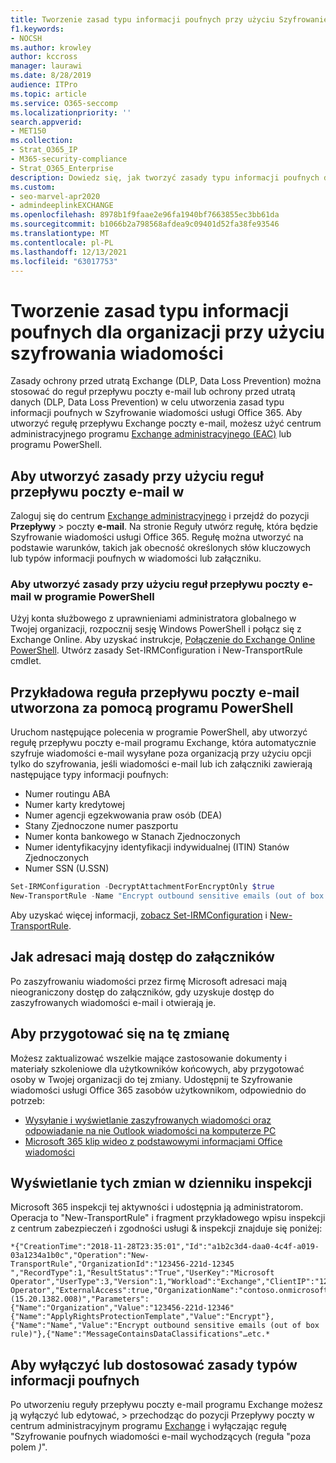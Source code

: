 ```yaml
---
title: Tworzenie zasad typu informacji poufnych przy użyciu Szyfrowanie wiadomości usługi Office 365
f1.keywords:
- NOCSH
ms.author: krowley
author: kccross
manager: laurawi
ms.date: 8/28/2019
audience: ITPro
ms.topic: article
ms.service: O365-seccomp
ms.localizationpriority: ''
search.appverid:
- MET150
ms.collection:
- Strat_O365_IP
- M365-security-compliance
- Strat_O365_Enterprise
description: Dowiedz się, jak tworzyć zasady typu informacji poufnych dla organizacji przy użyciu Szyfrowanie wiadomości usługi Office 365.
ms.custom:
- seo-marvel-apr2020
- admindeeplinkEXCHANGE
ms.openlocfilehash: 8978b1f9faae2e96fa1940bf7663855ec3bb61da
ms.sourcegitcommit: b1066b2a798568afdea9c09401d52fa38fe93546
ms.translationtype: MT
ms.contentlocale: pl-PL
ms.lasthandoff: 12/13/2021
ms.locfileid: "63017753"
---
```

# <a name="create-a-sensitive-information-type-policy-for-your-organization-using-message-encryption"></a>Tworzenie zasad typu informacji poufnych dla organizacji przy użyciu szyfrowania wiadomości

Zasady ochrony przed utratą Exchange (DLP, Data Loss Prevention) można stosować do reguł przepływu poczty e-mail lub ochrony przed utratą danych (DLP, Data Loss Prevention) w celu utworzenia zasad typu informacji poufnych w Szyfrowanie wiadomości usługi Office 365. Aby utworzyć regułę przepływu Exchange poczty e-mail, możesz użyć centrum administracyjnego programu <a href="https://go.microsoft.com/fwlink/p/?linkid=2059104" target="_blank">Exchange administracyjnego (EAC)</a> lub programu PowerShell.

## <a name="to-create-the-policy-by-using-mail-flow-rules-in-the-eac"></a>Aby utworzyć zasady przy użyciu reguł przepływu poczty e-mail w

Zaloguj się do centrum <a href="https://go.microsoft.com/fwlink/p/?linkid=2059104" target="_blank">Exchange administracyjnego</a> i przejdź do pozycji **Przepływy** >  poczty **e-mail**. Na stronie Reguły utwórz regułę, która będzie Szyfrowanie wiadomości usługi Office 365. Regułę można utworzyć na podstawie warunków, takich jak obecność określonych słów kluczowych lub typów informacji poufnych w wiadomości lub załączniku.

### <a name="to-create-the-policy-by-using-mail-flow-rules-in-powershell"></a>Aby utworzyć zasady przy użyciu reguł przepływu poczty e-mail w programie PowerShell

Użyj konta służbowego z uprawnieniami administratora globalnego w Twojej organizacji, rozpocznij sesję Windows PowerShell i połącz się z Exchange Online. Aby uzyskać instrukcje, [Połączenie do Exchange Online PowerShell](/powershell/exchange/connect-to-exchange-online-powershell). Utwórz zasady Set-IRMConfiguration i New-TransportRule cmdlet.

## <a name="example-mail-flow-rule-created-with-powershell"></a>Przykładowa reguła przepływu poczty e-mail utworzona za pomocą programu PowerShell

Uruchom następujące polecenia w programie PowerShell, aby utworzyć regułę przepływu poczty e-mail programu Exchange, która automatycznie szyfruje wiadomości e-mail wysyłane poza organizacją przy użyciu opcji tylko do szyfrowania, jeśli wiadomości e-mail lub ich załączniki zawierają następujące typy informacji poufnych:

- Numer routingu ABA
- Numer karty kredytowej
- Numer agencji egzekwowania praw osób (DEA)
- Stany Zjednoczone numer paszportu
- Numer konta bankowego w Stanach Zjednoczonych
- Numer identyfikacyjny identyfikacji indywidualnej (ITIN) Stanów Zjednoczonych
- Numer SSN (U.SSN)

```powershell
Set-IRMConfiguration -DecryptAttachmentForEncryptOnly $true
New-TransportRule -Name "Encrypt outbound sensitive emails (out of box rule)" -SentToScope  NotInOrganization  -ApplyRightsProtectionTemplate "Encrypt" -MessageContainsDataClassifications @(@{Name="ABA Routing Number"; minCount="1"},@{Name="Credit Card Number"; minCount="1"},@{Name="Drug Enforcement Agency (DEA) Number"; minCount="1"},@{Name="U.S. / U.K. Passport Number"; minCount="1"},@{Name="U.S. Bank Account Number"; minCount="1"},@{Name="U.S. Individual Taxpayer Identification Number (ITIN)"; minCount="1"},@{Name="U.S. Social Security Number (SSN)"; minCount="1"}) -SenderNotificationType "NotifyOnly"
```

Aby uzyskać więcej informacji, [zobacz Set-IRMConfiguration](/powershell/module/exchange/set-irmconfiguration) i [New-TransportRule](/powershell/module/exchange/new-transportrule).

## <a name="how-recipients-access-attachments"></a>Jak adresaci mają dostęp do załączników

Po zaszyfrowaniu wiadomości przez firmę Microsoft adresaci mają nieograniczony dostęp do załączników, gdy uzyskuje dostęp do zaszyfrowanych wiadomości e-mail i otwierają je.

## <a name="to-prepare-for-this-change"></a>Aby przygotować się na tę zmianę

Możesz zaktualizować wszelkie mające zastosowanie dokumenty i materiały szkoleniowe dla użytkowników końcowych, aby przygotować osoby w Twojej organizacji do tej zmiany. Udostępnij te Szyfrowanie wiadomości usługi Office 365 zasobów użytkownikom, odpowiednio do potrzeb:

- [Wysyłanie i wyświetlanie zaszyfrowanych wiadomości oraz odpowiadanie na nie Outlook wiadomości na komputerze PC](https://support.microsoft.com/en-us/office/send-view-and-reply-to-encrypted-messages-in-outlook-for-pc-eaa43495-9bbb-4fca-922a-df90dee51980)
- [Microsoft 365 klip wideo z podstawowymi informacjami Office wiadomości](https://youtu.be/CQR0cG_iEUc)

## <a name="view-these-changes-in-the-audit-log"></a>Wyświetlanie tych zmian w dzienniku inspekcji

Microsoft 365 inspekcji tej aktywności i udostępnia ją administratorom. Operacja to "New-TransportRule" i fragment przykładowego wpisu inspekcji z centrum zabezpieczeń i zgodności usługi & inspekcji znajduje się poniżej:

```text
*{"CreationTime":"2018-11-28T23:35:01","Id":"a1b2c3d4-daa0-4c4f-a019-03a1234a1b0c","Operation":"New-TransportRule","OrganizationId":"123456-221d-12345 ","RecordType":1,"ResultStatus":"True","UserKey":"Microsoft Operator","UserType":3,"Version":1,"Workload":"Exchange","ClientIP":"123.456.147.68:17584","ObjectId":"","UserId":"Microsoft Operator","ExternalAccess":true,"OrganizationName":"contoso.onmicrosoft.com","OriginatingServer":"CY4PR13MBXXXX (15.20.1382.008)","Parameters": {"Name":"Organization","Value":"123456-221d-12346"{"Name":"ApplyRightsProtectionTemplate","Value":"Encrypt"},{"Name":"Name","Value":"Encrypt outbound sensitive emails (out of box rule)"},{"Name":"MessageContainsDataClassifications"…etc.*
```

## <a name="to-disable-or-customize-the-sensitive-information-types-policy"></a>Aby wyłączyć lub dostosować zasady typów informacji poufnych

Po utworzeniu reguły przepływu poczty e-mail programu Exchange możesz ją wyłączyć lub [](/exchange/security-and-compliance/mail-flow-rules/manage-mail-flow-rules#enable-or-disable-a-mail-flow-rule) edytować,  >  przechodząc do pozycji Przepływy poczty w centrum administracyjnym programu <a href="https://go.microsoft.com/fwlink/p/?linkid=2059104" target="_blank">Exchange</a> i wyłączając regułę "Szyfrowanie poufnych wiadomości e-mail wychodzących (reguła "poza polem *)*".
